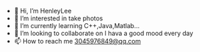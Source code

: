 - 👋 Hi, I’m HenleyLee
- 👀 I’m interested in take photos
- 🌱 I’m currently learning C++,Java,Matlab...
- 💞️ I’m looking to collaborate on I hava a good mood every day
- 📫 How to reach me 3045976849@qq.com

<!---
HenleyQzq/HenleyQzq is a ✨ special ✨ repository because its `README.md` (this file) appears on your GitHub profile.
You can click the Preview link to take a look at your changes.
--->
